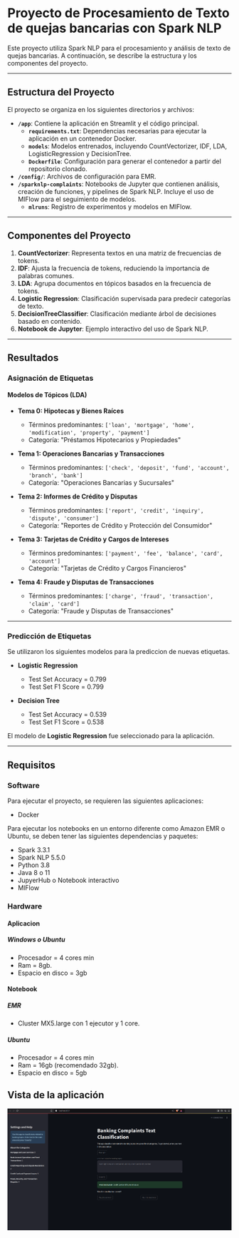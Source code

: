 # Proyecto de Procesamiento de Texto de quejas bancarias con Spark NLP

Este proyecto utiliza Spark NLP para el procesamiento y análisis de texto de quejas bancarias. A continuación, se describe la estructura y los componentes del proyecto.

---

## Estructura del Proyecto

El proyecto se organiza en los siguientes directorios y archivos:

- **`/app`**: Contiene la aplicación en Streamlit y el código principal.
  - **`requirements.txt`**: Dependencias necesarias para ejecutar la aplicación en un contenedor Docker.
  - **`models`**: Modelos entrenados, incluyendo CountVectorizer, IDF, LDA, LogisticRegression y DecisionTree.
  - **`Dockerfile`**: Configuración para generar el contenedor a partir del repositorio clonado.
- **`/config/`**: Archivos de configuración para EMR.
- **`/sparknlp-complaints`**: Notebooks de Jupyter que contienen análisis, creación de funciones, y pipelines de Spark NLP. Incluye el uso de MlFlow para el seguimiento de modelos.
  - **`mlruns`**: Registro de experimentos y modelos en MlFlow.

---

## Componentes del Proyecto

1. **CountVectorizer**: Representa textos en una matriz de frecuencias de tokens.
2. **IDF**: Ajusta la frecuencia de tokens, reduciendo la importancia de palabras comunes.
3. **LDA**: Agrupa documentos en tópicos basados en la frecuencia de tokens.
4. **Logistic Regression**: Clasificación supervisada para predecir categorías de texto.
5. **DecisionTreeClassifier**: Clasificación mediante árbol de decisiones basado en contenido.
6. **Notebook de Jupyter**: Ejemplo interactivo del uso de Spark NLP.

---

## Resultados

### Asignación de Etiquetas

#### Modelos de Tópicos (LDA)

- **Tema 0: Hipotecas y Bienes Raíces**  
  - Términos predominantes: `['loan', 'mortgage', 'home', 'modification', 'property', 'payment']`
  - Categoría: "Préstamos Hipotecarios y Propiedades"

- **Tema 1: Operaciones Bancarias y Transacciones**  
  - Términos predominantes: `['check', 'deposit', 'fund', 'account', 'branch', 'bank']`
  - Categoría: "Operaciones Bancarias y Sucursales"

- **Tema 2: Informes de Crédito y Disputas**  
  - Términos predominantes: `['report', 'credit', 'inquiry', 'dispute', 'consumer']`
  - Categoría: "Reportes de Crédito y Protección del Consumidor"

- **Tema 3: Tarjetas de Crédito y Cargos de Intereses**  
  - Términos predominantes: `['payment', 'fee', 'balance', 'card', 'account']`
  - Categoría: "Tarjetas de Crédito y Cargos Financieros"

- **Tema 4: Fraude y Disputas de Transacciones**  
  - Términos predominantes: `['charge', 'fraud', 'transaction', 'claim', 'card']`
  - Categoría: "Fraude y Disputas de Transacciones"

---

### Predicción de Etiquetas

Se utilizaron los siguientes modelos para la prediccion de nuevas etiquetas.

- **Logistic Regression**
  - Test Set Accuracy = 0.799
  - Test Set F1 Score = 0.799

- **Decision Tree**
  - Test Set Accuracy = 0.539
  - Test Set F1 Score = 0.538

El modelo de **Logistic Regression** fue seleccionado para la aplicación.

---

## Requisitos

### Software

Para ejecutar el proyecto, se requieren las siguientes aplicaciones:

* Docker

Para ejecutar los notebooks en un entorno diferente como Amazon EMR o Ubuntu, se deben tener las siguientes dependencias y paquetes:

* Spark 3.3.1
* Spark NLP 5.5.0
* Python 3.8
* Java 8 o 11
* JupyerHub o Notebook interactivo
* MlFlow


### Hardware

#### Aplicacion
##### Windows o Ubuntu
* Procesador = 4 cores min
* Ram = 8gb.
* Espacio en disco = 3gb

#### Notebook

##### EMR
* Cluster MX5.large con 1 ejecutor y 1 core.
##### Ubuntu
* Procesador = 4 cores min
* Ram = 16gb (recomendado 32gb).
* Espacio en disco = 5gb

## Vista de la aplicación

![Vista de la aplicación](img/app.png)
